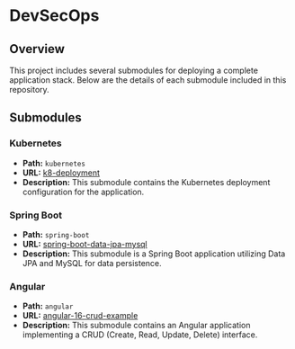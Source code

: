 # DevSecOps

## Overview

This project includes several submodules for deploying a complete application stack. Below are the details of each submodule included in this repository.

## Submodules

### Kubernetes
- **Path:** `kubernetes`
- **URL:** [k8-deployment](https://gitlab.com/binge_hacker/k8-deployment.git)
- **Description:** This submodule contains the Kubernetes deployment configuration for the application.

### Spring Boot
- **Path:** `spring-boot`
- **URL:** [spring-boot-data-jpa-mysql](https://gitlab.com/binge_hacker/spring-boot-data-jpa-mysql.git)
- **Description:** This submodule is a Spring Boot application utilizing Data JPA and MySQL for data persistence.

### Angular
- **Path:** `angular`
- **URL:** [angular-16-crud-example](https://gitlab.com/binge_hacker/angular-16-crud-example.git)
- **Description:** This submodule contains an Angular application implementing a CRUD (Create, Read, Update, Delete) interface.


